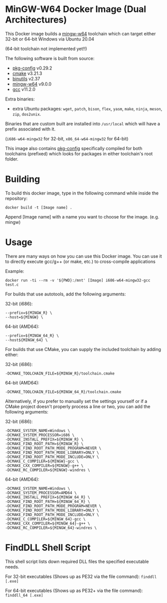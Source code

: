 # MinGW-W64 Docker Image (Dual Architectures)
This Docker image builds a [mingw-w64][] toolchain which can target either 32-bit or 64-bit Windows via Ubuntu 20.04

(64-bit toolchain not implemented yet!!)


The following software is built from source:
* [pkg-config][] v0.29.2
* [cmake][] v3.21.3
* [binutils][] v2.37
* [mingw-w64][] v9.0.0
* [gcc][] v11.2.0

Extra binaries:

* extra Ubuntu packages: `wget`, `patch`, `bison`, `flex`, `yasm`, `make`, `ninja`, `meson`, `zip`, `dos2unix`.

Binaries that are custom built are installed into `/usr/local` which will have a prefix associated with it.

(`i686-w64-mingw32` for 32-bit, `x86_64-w64-mingw32` for 64-bit)

This image also contains [pkg-config][] specifically compiled for both toolchains (prefixed) which looks for packages in either toolchain's root folder. 

# Building
To build this docker image, type in the following command while inside the repository:

    docker build -t [Image name] .

Append [Image name] with a name you want to choose for the image. (e.g. mingw)

# Usage
There are many ways on how you can use this Docker image. You can use it to directly execute
gcc/g++ (or make, etc.) to cross-compile applications

Example:

    docker run -ti --rm -v '${PWD}:/mnt' [Image] i686-w64-mingw32-gcc test.c

For builds that use autotools, add the following arguments:

32-bit (i686):

    --prefix=${MINGW_R} \
    --host=${MINGW} \
    
64-bit (AMD64):
    
    --prefix=${MINGW_64_R} \
    --host${MINGW_64} \

For builds that use CMake, you can supply the included toolchain by adding either:

32-bit (i686):

    -DCMAKE_TOOLCHAIN_FILE=${MINGW_R}/toolchain.cmake
    
64-bit (AMD64):

    -DCMAKE_TOOLCHAIN_FILE=${MINGW_64_R}/toolchain.cmake

Alternatively, if you prefer to manually set the settings yourself or if a CMake project doesn't properly process a line or two, you can add the following arguments:

32-bit (i686):
    
    -DCMAKE_SYSTEM_NAME=Windows \
    -DCMAKE_SYSTEM_PROCESSOR=i686 \
    -DCMAKE_INSTALL_PREFIX=${MINGW_R} \
    -DCMAKE_FIND_ROOT_PATH=${MINGW_R} \
    -DCMAKE_FIND_ROOT_PATH_MODE_PROGRAM=NEVER \
    -DCMAKE_FIND_ROOT_PATH_MODE_LIBRARY=ONLY \
    -DCMAKE_FIND_ROOT_PATH_MODE_INCLUDE=ONLY \
    -DCMAKE_C_COMPILER=${MINGW}-gcc \
    -DCMAKE_CXX_COMPILER=${MINGW}-g++ \
    -DCMAKE_RC_COMPILER=${MINGW}-windres \

64-bit (AMD64):

    -DCMAKE_SYSTEM_NAME=Windows \
    -DCMAKE_SYSTEM_PROCESSOR=AMD64 \
    -DCMAKE_INSTALL_PREFIX=${MINGW_64_R} \
    -DCMAKE_FIND_ROOT_PATH=${MINGW_64_R} \
    -DCMAKE_FIND_ROOT_PATH_MODE_PROGRAM=NEVER \
    -DCMAKE_FIND_ROOT_PATH_MODE_LIBRARY=ONLY \
    -DCMAKE_FIND_ROOT_PATH_MODE_INCLUDE=ONLY \
    -DCMAKE_C_COMPILER=${MINGW_64}-gcc \
    -DCMAKE_CXX_COMPILER=${MINGW_64}-g++ \
    -DCMAKE_RC_COMPILER=${MINGW_64}-windres \

# FindDLL Shell Script
This shell script lists down required DLL files the specified executable needs.

For 32-bit executables (Shows up as PE32 via the file command):
	`finddll [.exe]`

For 64-bit executables (Shows up as PE32+ via the file command):
	`finddll_64 [.exe]`

[pkg-config]: https://www.freedesktop.org/wiki/Software/pkg-config/
[cmake]: https://cmake.org/
[binutils]: https://www.gnu.org/software/binutils/
[mingw-w64]: https://mingw-w64.org/
[gcc]: https://gcc.gnu.org/
[nasm]: https://nasm.us/
[nvcc]: https://docs.nvidia.com/cuda/cuda-compiler-driver-nvcc/index.html
